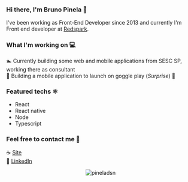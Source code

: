 ### Hi there, I'm Bruno Pinela 👋

I've been working as Front-End Developer since 2013 and currently I'm Front end developer at [Redspark](https://www.redspark.io/).

### What I'm working on 💻

🏊 Currently building some web and mobile applications from SESC SP, working there as consultant <br>
🌱 Building a mobile application to launch on goggle play (*Surprise*) 🤭 <br>

### Featured techs ⚛️

- React
- React native
- Node
- Typescript

### Feel free to contact me 📧

☕ [Site](https://pineladsn.github.io) <br>
💼 [LinkedIn](https://www.linkedin.com/in/bruno-pinela)

<p align="center"> <img src="https://github-readme-stats.vercel.app/api?username=pineladsn&show_icons=true" alt="pineladsn" /> </p>
